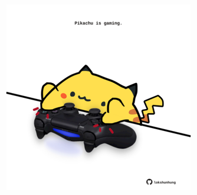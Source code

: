 <!-- built at 22/08/2021, 09:01:43 UTC -->
<p align="center">
  <img width="500" height="500" src="./ReadmeImage.svg">
</p>

